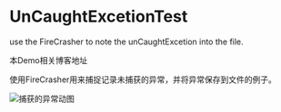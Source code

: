# UnCaughtExcetionTest
use the FireCrasher to note the unCaughtExcetion into the file.

本Demo相关博客地址

[捕获App UncaughtExecepiton并将其保存到本地文件中]: http://blog.csdn.net/u013564742/article/details/76324550

使用FireCrasher用来捕捉记录未捕获的异常，并将异常保存到文件的例子。

![捕获的异常动图](http://on2eediez.bkt.clouddn.com/%E6%B5%8B%E8%AF%95%E6%9C%AA%E6%8D%95%E8%8E%B7%E5%BC%82%E5%B8%B8.gif)
